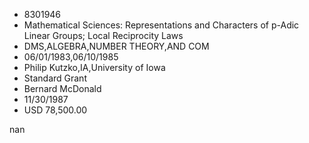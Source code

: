 
* 8301946
* Mathematical Sciences: Representations and Characters of p-Adic Linear Groups; Local Reciprocity Laws
* DMS,ALGEBRA,NUMBER THEORY,AND COM
* 06/01/1983,06/10/1985
* Philip Kutzko,IA,University of Iowa
* Standard Grant
* Bernard McDonald
* 11/30/1987
* USD 78,500.00

nan
